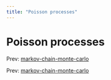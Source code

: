 ```yaml
---
title: "Poisson processes"
---
```


# Poisson processes

Prev: [markov-chain-monte-carlo](markov-chain-monte-carlo.md)

Prev: [markov-chain-monte-carlo](markov-chain-monte-carlo.md)
